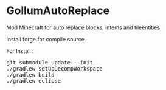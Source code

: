 # GollumAutoReplace
Mod Minecraft for auto replace blocks, intems and tileentities

Install forge for compile source

For Install :

<pre>
git submodule update --init
./gradlew setupDecompWorkspace
./gradlew build
./gradlew eclipse
<pre>
